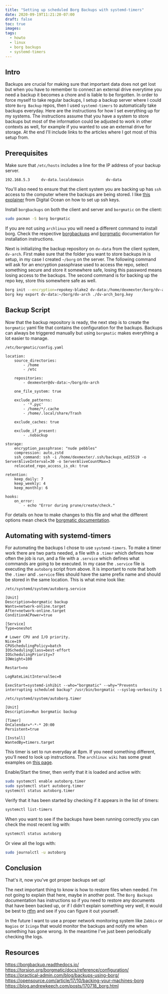 ```yaml
---
title: "Setting up scheduled Borg Backups with systemd-timers"
date: 2020-09-19T11:21:20-07:00
draft: false
toc: true
images:
tags:
  - howto
  - linux
  - borg backups
  - systemd-timers
---
```


## Intro

Backups are crucial for making sure that important data does not get lost but
when you have to remember to connect an external drive everytime you need a
backup it becomes a chore and is liable to be forgotten. In order to force
myself to take regular backups, I setup a backup server where I could store
`Borg Backup` repos, then I used `systemd-timers` to automatically take backups
everyday. Here are the instructions for how I set everything up for my systems.
The instructions assume that you have a system to store backups but most of the
information could be adjusted to work in other contexts as well, for example if
you wanted to use an external drive for storage. At the end I'll include links
to the articles where I got most of this setup from.

## Prerequisites

Make sure that `/etc/hosts` includes a line for the IP address of your backup
server.

```
192.168.5.3     dv-data.localdomain          dv-data
```

You'll also need to ensure that the client system you are backing up has `ssh`
access to the computer where the backups are being stored. I like [this
explainer](https://www.digitalocean.com/community/tutorials/how-to-set-up-ssh-keys-on-ubuntu-20-04)
from Digital Ocean on how to set up ssh keys.

Install `borgbackups` on both the client and server  and `borgmatic` on the client:

```bash
sudo pacman -S borg borgmatic
```

If you are not using `archlinux` you will need a different command to install
borg. Check the respective
[borgbackups](https://borgbackup.readthedocs.io/en/stable/installation.html)
and [borgmatic](https://torsion.org/borgmatic/) documentation for installation instructions.

Next is initializing the backup repository on `dv-data` from the client system,
`dv-arch`. First make sure that the folder you want to store backups in is
setup, in my case I created `~/borg` on the server. The following command will
ask for an encryption passphrase used to access the repo, select something
secure and store it somewhere safe, losing this password means losing access to
the backups. The second command is for backing up the repo key, store this
somewhere safe as well.

```bash
borg init --encryption=repokey-blake2 dv-data:/home/dexmexter/borg/dv-arch
borg key export dv-data:~/borg/dv-arch ./dv-arch_borg.key
```

## Backup Script

Now that the backup repository is ready, the next step is to create the
`borgmatic` yaml file that contains the configuration for the backups. Backups can always be triggered manually but
using `borgmatic` makes everything a lot easier to manage.

`/etc/borgmatic/config.yaml`

```
location:
    source_directories:
        - /home
        - /etc

    repositories:
        - dexmexter@dv-data:~/borg/dv-arch

    one_file_system: true

    exclude_patterns:
        - '*.pyc'
        - /home/*/.cache
        - /home/.local/share/Trash

    exclude_caches: true

    exclude_if_present:
        - .nobackup

storage:
    encryption_passphrase: "nude pebbles"
    compression: auto,zstd
    ssh_command: ssh -i /home/dexmexter/.ssh/backups_ed25519 -o ServerAliveInterval=30 -o ServerAliveCountMax=3
    relocated_repo_access_is_ok: true

retention:
    keep_daily: 7
    keep_weekly: 4
    keep_monthly: 6

hooks:
    on_error:
        - echo "Error during prune/create/check."
```

For details on how to make changes to this file and what the different options
mean check the [borgmatic
documentation](https://torsion.org/borgmatic/docs/reference/configuration/).

## Automating with systemd-timers

For automating the backups I chose to use `systemd-timers`. To make a timer
work there are two parts needed, a file with a `.timer` which defines how often
the job is run, and a file with a `.service` which defines what commands are
going to be executed. In my case the `.service` file is executing the
`autoborg` script from above. It is important to note that both the `.timer`
and `.service` files should have the same prefix name and should be stored in
the same location. This is what mine look like:

`/etc/systemd/system/autoborg.service`

```
[Unit]
Description=borgmatic backup
Wants=network-online.target
After=network-online.target
ConditionACPower=true

[Service]
Type=oneshot

# Lower CPU and I/O priority.
Nice=19
CPUSchedulingPolicy=batch
IOSchedulingClass=best-effort
IOSchedulingPriority=7
IOWeight=100

Restart=no

LogRateLimitIntervalSec=0

ExecStart=systemd-inhibit --who="borgmatic" --why="Prevents interrupting scheduled backup" /usr/bin/borgmatic --syslog-verbosity 1
```

`/etc/systemd/system/autoborg.timer`

```
[Unit]
Description=Run borgmatic backup

[Timer]
OnCalendar=*-*-* 20:00
Persistent=true

[Install]
WantedBy=timers.target
```

This timer is set to run everyday at 8pm. If you need something different,
you'll need to look up instructions. The `archlinux wiki` has some great
examples on [this page](https://wiki.archlinux.org/index.php/Systemd/Timers).

Enable/Start the timer, then verify that it is loaded and active with:

```bash
sudo systemctl enable autoborg.timer
sudo systemctl start autoborg.timer
systemctl status autoborg.timer
```

Verify that it has been started by checking if it appears in the list of
timers:

```bash
systemctl list-timers
```

When you want to see if the backups have been running correctly you can check
the most recent log with:

```bash
systemctl status autoborg
```

Or view all the logs with:

```bash
sudo journalctl -u autoborg
```

## Conclusion

That's it, now you've got proper backups set up!

The next important thing to know is how to restore files when needed. I'm not
going to explain that here, maybe in another post. The `Borg Backups`
documentation has instructions so if you need to restore any documents that
have been backed up, or if I didn't explain something very well, it would be
best to [rtfm](https://en.wikipedia.org/wiki/RTFM) and see if you can figure it
out yourself.

In the future I want to use a proper network monitoring system like `Zabbix` or
`Nagios` or `Icinga` that would monitor the backups and notify me when
something has gone wrong.  In the meantime I've just been periodically checking
the logs.

## Resources

<https://borgbackup.readthedocs.io/>
<https://torsion.org/borgmatic/docs/reference/configuration/>
<https://practical-admin.com/blog/backups-using-borg/>
<https://opensource.com/article/17/10/backing-your-machines-borg>
<https://blog.andrewkeech.com/posts/170718_borg.html>
